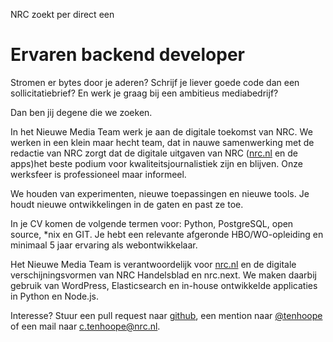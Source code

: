 NRC zoekt per direct een
# Ervaren backend developer

Stromen er bytes door je aderen? Schrijf je liever goede code dan een sollicitatiebrief? En werk je graag bij een ambitieus mediabedrijf?

Dan ben jij degene die we zoeken.

In het Nieuwe Media Team werk je aan de digitale toekomst van NRC. We werken in een klein maar hecht team, dat in nauwe samenwerking met de redactie van NRC zorgt dat de digitale uitgaven van NRC ([nrc.nl](http://www.nrc.nl) en de apps)het beste podium voor kwaliteitsjournalistiek zijn en blijven. Onze werksfeer is professioneel maar informeel.

We houden van experimenten, nieuwe toepassingen en nieuwe tools. Je houdt nieuwe ontwikkelingen in de gaten en past ze toe.

In je CV komen de volgende termen voor: Python, PostgreSQL, open source, *nix en GIT. Je hebt een relevante afgeronde HBO/WO-opleiding en minimaal 5 jaar ervaring als webontwikkelaar.

Het Nieuwe Media Team is verantwoordelijk voor [nrc.nl](http://www.nrc.nl) en de digitale verschijningsvormen van NRC Handelsblad en nrc.next. We maken daarbij gebruik van WordPress, Elasticsearch en in-house ontwikkelde applicaties in Python en Node.js.

Interesse? Stuur een pull request naar [github](https://github.com/nrcmedia/nrc-zoekt-developer/), een mention naar [@tenhoope](http://twitter.com/tenhoope) of een mail naar c.tenhoope@nrc.nl.

